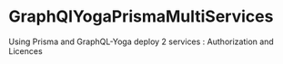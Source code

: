 # GraphQlYogaPrismaMultiServices

Using Prisma and GraphQL-Yoga deploy 2 services : Authorization and Licences

